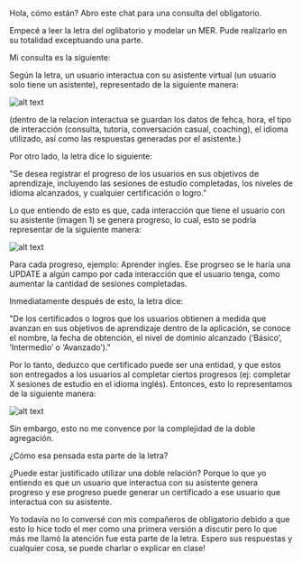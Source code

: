 Hola, cómo están? Abro este chat para una consulta del obligatorio.

Empecé a leer la letra del oglibatorio y modelar un MER. Pude realizarlo en su totalidad exceptuando una parte.

Mi consulta es la siguiente:

Según la letra, un usuario interactua con su asistente virtual (un usuario solo tiene un asistente), representado de la siguiente manera:

![alt text](image.png)

(dentro de la relacion interactua se guardan los datos de fehca, hora, el tipo de interacción (consulta, tutoría, conversación casual, coaching), el idioma utilizado, así como las respuestas generadas por el asistente.)

Por otro lado, la letra dice lo siguiente:

"Se desea registrar el progreso de los usuarios en sus objetivos de aprendizaje, incluyendo las sesiones de estudio completadas, los niveles de idioma alcanzados, y cualquier certificación o logro."

Lo que entiendo de esto es que, cada interacción que tiene el usuario con su asistente (imagen 1) se genera progreso, lo cual, esto se podría representar de la siguiente manera:

![alt text](image-1.png)

Para cada progreso, ejemplo: Aprender ingles. Ese progrseo se le haría una UPDATE a algún campo por cada interacción que el usuario tenga, como aumentar la cantidad de sesiones completadas.

Inmediatamente después de esto, la letra dice:

"De los certificados o logros que los usuarios obtienen a medida que avanzan en sus objetivos de aprendizaje dentro de la aplicación, se conoce el nombre, la fecha de obtención, el nivel de dominio alcanzado (‘Básico’, ‘Intermedio’ o ‘Avanzado’)."

Por lo tanto, deduzco que certificado puede ser una entidad, y que estos son entregados a los usuarios al completar ciertos progresos (ej: completar X sesiones de estudio en el idioma inglés). Entonces, esto lo representamos de la siguiente manera:

![alt text](image-2.png)

Sin embargo, esto no me convence por la complejidad de la doble agregación.

¿Cómo esa pensada esta parte de la letra? 

¿Puede estar justificado utilizar una doble relación?
Porque lo que yo entiendo es que un usuario que interactua con su asistente genera progreso y ese progreso puede generar un certificado a ese usuario que interactua con su asistente.

Yo todavía no lo conversé con mis compañeros de obligatorio debido a que esto lo hice todo el mer como una primera versión a discutir pero lo que más me llamó la atención fue esta parte de la letra. Espero sus respuestas y cualquier cosa, se puede charlar o explicar en clase!